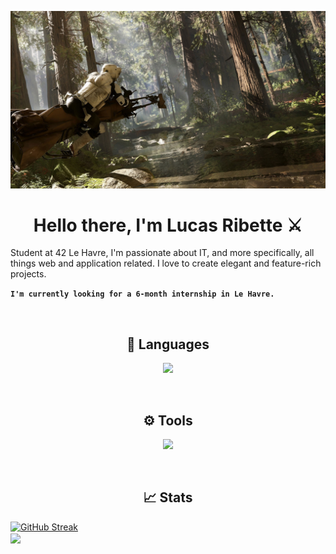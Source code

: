 ![](scouttrooper.jpg)

<h1 align="center">Hello there, I'm Lucas Ribette ⚔️</h1>

Student at 42 Le Havre, I'm passionate about IT, and more specifically, all things web and application related. I love to create elegant and feature-rich projects.

**`I'm currently looking for a 6-month internship in Le Havre.`**

<br>

<h2 align="center">🔧 Languages</h2>
<p align="center">
  <a href="https://skillicons.dev">
    <img src="https://skillicons.dev/icons?i=cpp,c,js,django,py,html,php,docker,css,nginx" />
  </a>
</p>

<br>

<h2 align="center">⚙️ Tools</h2>
<p align="center">
  <a href="https://skillicons.dev">
    <img src="https://skillicons.dev/icons?i=ps,discord,vscode,bash,github,ubuntu,linux,git" />
  </a>
</p>

<br>

<h2 align="center">📈 Stats</h2>
<a href="https://git.io/streak-stats"><img src="https://streak-stats.demolab.com?user=Lurik13&theme=shadow-red&border_radius=10&card_width=300" alt="GitHub Streak" /></a>
<br>
<a href="https://github.com/anuraghazra/github-readme-stats">
  <img align="center" src="https://github-readme-stats.vercel.app/api/top-langs/?username=Lurik13&theme=shadow_red&text_color=9A0000" />
</a>
